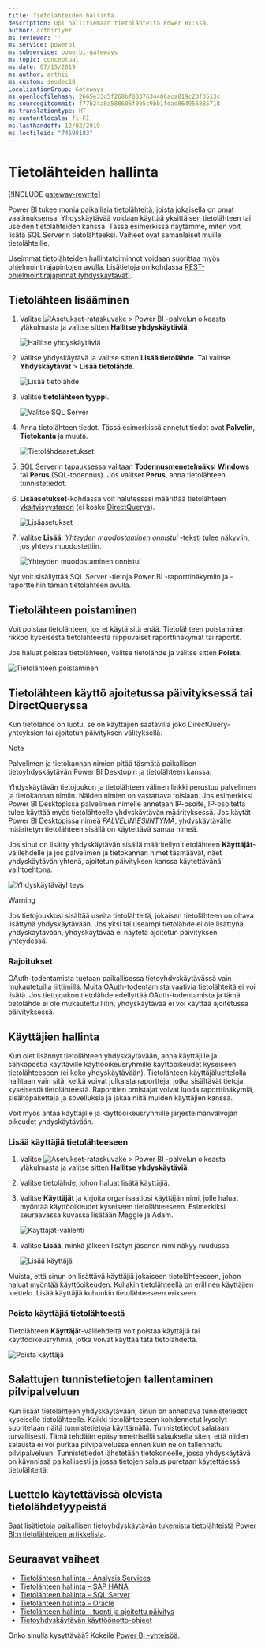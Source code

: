 ```yaml
---
title: Tietolähteiden hallinta
description: Opi hallitsemaan tietolähteitä Power BI:ssä.
author: arthiriyer
ms.reviewer: ''
ms.service: powerbi
ms.subservice: powerbi-gateways
ms.topic: conceptual
ms.date: 07/15/2019
ms.author: arthii
ms.custom: seodec18
LocalizationGroup: Gateways
ms.openlocfilehash: 2665e33d5f268bf8037634406aca819c23f3513c
ms.sourcegitcommit: f77b24a8a588605f005c9bb1fdad864955885718
ms.translationtype: HT
ms.contentlocale: fi-FI
ms.lasthandoff: 12/02/2019
ms.locfileid: "74698183"
---
```

# <a name="manage-data-sources"></a>Tietolähteiden hallinta

[!INCLUDE [gateway-rewrite](includes/gateway-rewrite.md)]

Power BI tukee monia [paikallisia tietolähteitä](power-bi-data-sources.md), joista jokaisella on omat vaatimuksensa. Yhdyskäytävää voidaan käyttää yksittäisen tietolähteen tai useiden tietolähteiden kanssa. Tässä esimerkissä näytämme, miten voit lisätä SQL Serverin tietolähteeksi. Vaiheet ovat samanlaiset muille tietolähteille.

Useimmat tietolähteiden hallintatoiminnot voidaan suorittaa myös ohjelmointirajapintojen avulla. Lisätietoja on kohdassa [REST-ohjelmointirajapinnat (yhdyskäytävät)](/rest/api/power-bi/gateways).

## <a name="add-a-data-source"></a>Tietolähteen lisääminen

1. Valitse ![Asetukset-rataskuvake](media/service-gateway-data-sources/icon-gear.png) >  Power BI -palvelun oikeasta yläkulmasta ja valitse sitten **Hallitse yhdyskäytäviä**.

    ![Hallitse yhdyskäytäviä](media/service-gateway-data-sources/manage-gateways.png)

2. Valitse yhdyskäytävä ja valitse sitten **Lisää tietolähde**. Tai valitse **Yhdyskäytävät** > **Lisää tietolähde**.

    ![Lisää tietolähde](media/service-gateway-data-sources/add-data-source.png)

3. Valitse **tietolähteen tyyppi**.

    ![Valitse SQL Server](media/service-gateway-data-sources/select-sql-server.png)

4. Anna tietolähteen tiedot. Tässä esimerkissä annetut tiedot ovat **Palvelin**, **Tietokanta** ja muuta. 

    ![Tietolähdeasetukset](media/service-gateway-data-sources/data-source-settings.png)

5. SQL Serverin tapauksessa valitaan **Todennusmenetelmäksi** **Windows** tai **Perus** (SQL-todennus). Jos valitset **Perus**, anna tietolähteen tunnistetiedot.

6. **Lisäasetukset**-kohdassa voit halutessasi määrittää tietolähteen [yksityisyystason](https://support.office.com/article/Privacy-levels-Power-Query-CC3EDE4D-359E-4B28-BC72-9BEE7900B540) (ei koske [DirectQuerya](desktop-directquery-about.md)).

    ![Lisäasetukset](media/service-gateway-data-sources/advanced-settings.png)

7. Valitse **Lisää**. *Yhteyden muodostaminen onnistui* -teksti tulee näkyviin, jos yhteys muodostettiin.

    ![Yhteyden muodostaminen onnistui](media/service-gateway-data-sources/connection-successful.png)

Nyt voit sisällyttää SQL Server -tietoja Power BI -raporttinäkymiin ja -raportteihin tämän tietolähteen avulla.

## <a name="remove-a-data-source"></a>Tietolähteen poistaminen

Voit poistaa tietolähteen, jos et käytä sitä enää. Tietolähteen poistaminen rikkoo kyseisestä tietolähteestä riippuvaiset raporttinäkymät tai raportit.

Jos haluat poistaa tietolähteen, valitse tietolähde ja valitse sitten **Poista**.

![Tietolähteen poistaminen](media/service-gateway-data-sources/remove-data-source.png)

## <a name="use-the-data-source-for-scheduled-refresh-or-directquery"></a>Tietolähteen käyttö ajoitetussa päivityksessä tai DirectQueryssa

Kun tietolähde on luotu, se on käyttäjien saatavilla joko DirectQuery-yhteyksien tai ajoitetun päivityksen välityksellä.

> [!NOTE]
>Palvelimen ja tietokannan nimien pitää täsmätä paikallisen tietoyhdyskäytävän Power BI Desktopin ja tietolähteen kanssa.

Yhdyskäytävän tietojoukon ja tietolähteen välinen linkki perustuu palvelimen ja tietokannan nimiin. Näiden nimien on vastattava toisiaan. Jos esimerkiksi Power BI Desktopissa palvelimen nimelle annetaan IP-osoite, IP-osoitetta tulee käyttää myös tietolähteelle yhdyskäytävän määrityksessä. Jos käytät Power BI Desktopissa nimeä *PALVELIN\ESIINTYMÄ*, yhdyskäytävälle määritetyn tietolähteen sisällä on käytettävä samaa nimeä.

Jos sinut on lisätty yhdyskäytävän sisällä määritellyn tietolähteen **Käyttäjät**-välilehdelle ja jos palvelimen ja tietokannan nimet täsmäävät, näet yhdyskäytävän yhtenä, ajoitetun päivityksen kanssa käytettävänä vaihtoehtona.

![Yhdyskäytäväyhteys](media/service-gateway-data-sources/gateway-connection.png)

> [!WARNING]
> Jos tietojoukkosi sisältää useita tietolähteitä, jokaisen tietolähteen on oltava lisättynä yhdyskäytävään. Jos yksi tai useampi tietolähde ei ole lisättynä yhdyskäytävään, yhdyskäytävää ei näytetä ajoitetun päivityksen yhteydessä.

### <a name="limitations"></a>Rajoitukset

OAuth-todentamista tuetaan paikallisessa tietoyhdyskäytävässä vain mukautetuilla liittimillä. Muita OAuth-todentamista vaativia tietolähteitä ei voi lisätä. Jos tietojoukon tietolähde edellyttää OAuth-todentamista ja tämä tietolähde ei ole mukautettu liitin, yhdyskäytävää ei voi käyttää ajoitetussa päivityksessä.

## <a name="manage-users"></a>Käyttäjien hallinta

Kun olet lisännyt tietolähteen yhdyskäytävään, anna käyttäjille ja sähköpostia käyttäville käyttöoikeusryhmille käyttöoikeudet kyseiseen tietolähteeseen (ei koko yhdyskäytävään). Tietolähteen käyttäjäluettelolla hallitaan vain sitä, ketkä voivat julkaista raportteja, jotka sisältävät tietoja kyseisestä tietolähteestä. Raporttien omistajat voivat luoda raporttinäkymiä, sisältöpaketteja ja sovelluksia ja jakaa niitä muiden käyttäjien kanssa.

Voit myös antaa käyttäjille ja käyttöoikeusryhmille järjestelmänvalvojan oikeudet yhdyskäytävään.

### <a name="add-users-to-a-data-source"></a>Lisää käyttäjiä tietolähteeseen

1. Valitse ![Asetukset-rataskuvake](media/service-gateway-data-sources/icon-gear.png) >  Power BI -palvelun oikeasta yläkulmasta ja valitse sitten **Hallitse yhdyskäytäviä**.

2. Valitse tietolähde, johon haluat lisätä käyttäjiä.

3. Valitse **Käyttäjät** ja kirjoita organisaatiosi käyttäjän nimi, jolle haluat myöntää käyttöoikeudet kyseiseen tietolähteeseen. Esimerkiksi seuraavassa kuvassa lisätään Maggie ja Adam.

    ![Käyttäjät-välilehti](media/service-gateway-data-sources/users-tab.png)

4. Valitse **Lisää**, minkä jälkeen lisätyn jäsenen nimi näkyy ruudussa.

    ![Lisää käyttäjä](media/service-gateway-data-sources/add-user.png)

Muista, että sinun on lisättävä käyttäjiä jokaiseen tietolähteeseen, johon haluat myöntää käyttöoikeuden. Kullakin tietolähteellä on erillinen käyttäjien luettelo. Lisää käyttäjiä kuhunkin tietolähteeseen erikseen.

### <a name="remove-users-from-a-data-source"></a>Poista käyttäjiä tietolähteestä

Tietolähteen **Käyttäjät**-välilehdeltä voit poistaa käyttäjiä tai käyttöoikeusryhmiä, jotka voivat käyttää tätä tietolähdettä.

![Poista käyttäjä](media/service-gateway-data-sources/remove-user.png)

## <a name="store-encrypted-credentials-in-the-cloud"></a>Salattujen tunnistetietojen tallentaminen pilvipalveluun

Kun lisäät tietolähteen yhdyskäytävään, sinun on annettava tunnistetiedot kyseiselle tietolähteelle. Kaikki tietolähteeseen kohdennetut kyselyt suoritetaan näitä tunnistetietoja käyttämällä. Tunnistetiedot salataan turvallisesti. Tämä tehdään epäsymmetrisellä salauksella siten, että niiden salausta ei voi purkaa pilvipalvelussa ennen kuin ne on tallennettu pilvipalveluun. Tunnistetiedot lähetetään tietokoneelle, jossa yhdyskäytävä on käynnissä paikallisesti ja jossa tietojen salaus puretaan käytettäessä tietolähteitä.

## <a name="list-of-available-data-source-types"></a>Luettelo käytettävissä olevista tietolähdetyypeistä

Saat lisätietoja paikallisen tietoyhdyskäytävän tukemista tietolähteistä [Power BI:n tietolähteiden artikkelista](power-bi-data-sources.md).

## <a name="next-steps"></a>Seuraavat vaiheet

* [Tietolähteen hallinta – Analysis Services](service-gateway-enterprise-manage-ssas.md)
* [Tietolähteen hallinta – SAP HANA](service-gateway-enterprise-manage-sap.md)
* [Tietolähteen hallinta – SQL Server](service-gateway-enterprise-manage-sql.md)
* [Tietolähteen hallinta – Oracle](service-gateway-onprem-manage-oracle.md)
* [Tietolähteen hallinta – tuonti ja ajoitettu päivitys](service-gateway-enterprise-manage-scheduled-refresh.md)
* [Tietoyhdyskäytävän käyttöönotto-ohjeet](service-gateway-deployment-guidance.md)

Onko sinulla kysyttävää? Kokeile [Power BI -yhteisöä](https://community.powerbi.com/).
